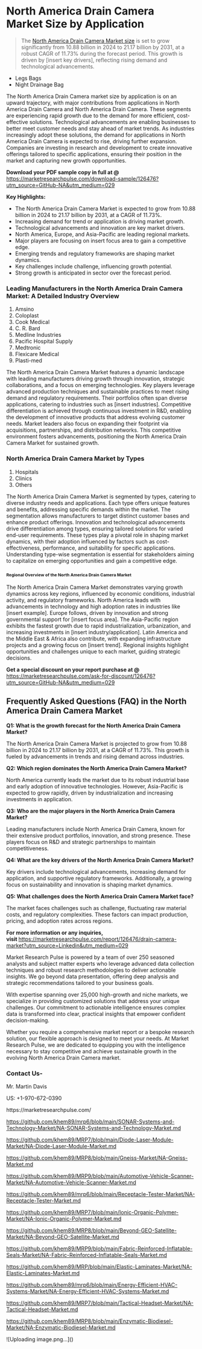 <h1>North America Drain Camera Market&nbsp;Size by Application</h1><blockquote><p>The <a href="https://marketresearchpulse.com/download-sample/126476?utm_source=GitHub-NA&amp;utm_medium=029">North America Drain Camera Market size</a> is set to grow significantly from 10.88 billion in 2024 to 21.17 billion by 2031, at a robust CAGR of 11.73% during the forecast period. This growth is driven by [insert key drivers], reflecting rising demand and technological advancements.</p></blockquote><ul><li>Legs Bags<li> Night Drainage Bag</li></ul><p>The North America Drain Camera market size by application is on an upward trajectory, with major contributions from applications in North America Drain Camera and North America Drain Camera. These segments are experiencing rapid growth due to the demand for more efficient, cost-effective solutions. Technological advancements are enabling businesses to better meet customer needs and stay ahead of market trends. As industries increasingly adopt these solutions, the demand for applications in North America Drain Camera is expected to rise, driving further expansion. Companies are investing in research and development to create innovative offerings tailored to specific applications, ensuring their position in the market and capturing new growth opportunities.</p><p><strong>Download your PDF sample copy in full at @ </strong><a href="https://marketresearchpulse.com/download-sample/126476?utm_source=GitHub-NA&amp;utm_medium=029">https://marketresearchpulse.com/download-sample/126476?utm_source=GitHub-NA&amp;utm_medium=029</a></p><p><strong>Key Highlights: </strong></p><ul><li>The North America Drain Camera Market is expected to grow from 10.88 billion in 2024 to 21.17 billion by 2031, at a CAGR of 11.73%.</li><li>Increasing demand for trend or application is driving market growth.</li><li>Technological advancements and innovation are key market drivers.</li><li>North America, Europe, and Asia-Pacific are leading regional markets.</li><li>Major players are focusing on insert focus area to gain a competitive edge.</li><li>Emerging trends and regulatory frameworks are shaping market dynamics.</li><li>Key challenges include challenge, influencing growth potential.</li><li>Strong growth is anticipated in sector over the forecast period.</li></ul><h3>Leading Manufacturers in the North America Drain Camera Market: A Detailed Industry Overview</h3><ol><li>Amsino</li><li>Coloplast</li><li>Cook Medical</li><li>C. R. Bard</li><li>Medline Industries</li><li>Pacific Hospital Supply</li><li>Medtronic</li><li>Flexicare Medical</li><li>Plasti-med</li></ol><div class="flex max-w-full flex-col flex-grow"><div class="min-h-8 text-message flex w-full flex-col items-end gap-2 whitespace-normal break-words [.text-message+&amp;]:mt-5" dir="auto" data-message-author-role="assistant" data-message-id="fd8432e4-4910-450d-b182-61b7bfb0a01f" data-message-model-slug="gpt-4o"><div class="flex w-full flex-col gap-1 empty:hidden first:pt-[3px]"><div class="markdown prose w-full break-words dark:prose-invert light"><p>The North America Drain Camera Market features a dynamic landscape with leading manufacturers driving growth through innovation, strategic collaborations, and a focus on emerging technologies. Key players leverage advanced production techniques and sustainable practices to meet rising demand and regulatory requirements. Their portfolios often span diverse applications, catering to industries such as [insert industries]. Competitive differentiation is achieved through continuous investment in R&amp;D, enabling the development of innovative products that address evolving customer needs. Market leaders also focus on expanding their footprint via acquisitions, partnerships, and distribution networks. This competitive environment fosters advancements, positioning the North America Drain Camera Market for sustained growth.</p></div></div></div></div><h3>North America Drain Camera Market by Types</h3><ol><li>Hospitals<li> Clinics<li> Others</li></ol><div class="flex max-w-full flex-col flex-grow"><div class="min-h-8 text-message flex w-full flex-col items-end gap-2 whitespace-normal break-words [.text-message+&amp;]:mt-5" dir="auto" data-message-author-role="assistant" data-message-id="084470be-0bb7-4664-bddf-5156b4f41249" data-message-model-slug="gpt-4o-mini"><div class="flex w-full flex-col gap-1 empty:hidden first:pt-[3px]"><div class="markdown prose w-full break-words dark:prose-invert light"><p>The North America Drain Camera Market is segmented by types, catering to diverse industry needs and applications. Each type offers unique features and benefits, addressing specific demands within the market. The segmentation allows manufacturers to target distinct customer bases and enhance product offerings. Innovation and technological advancements drive differentiation among types, ensuring tailored solutions for varied end-user requirements. These types play a pivotal role in shaping market dynamics, with their adoption influenced by factors such as cost-effectiveness, performance, and suitability for specific applications. Understanding type-wise segmentation is essential for stakeholders aiming to capitalize on emerging opportunities and gain a competitive edge.</p></div></div></div></div><h3><span style="font-size: 11px;">Regional Overview of the North America Drain Camera Market</span></h3><div class="flex max-w-full flex-col flex-grow"><div class="min-h-8 text-message flex w-full flex-col items-end gap-2 whitespace-normal break-words [.text-message+&amp;]:mt-5" dir="auto" data-message-author-role="assistant" data-message-id="e9038762-ce64-4e30-91c9-9bd413514231" data-message-model-slug="gpt-4o-mini"><div class="flex w-full flex-col gap-1 empty:hidden first:pt-[3px]"><div class="markdown prose w-full break-words dark:prose-invert light"><p>The North America Drain Camera Market demonstrates varying growth dynamics across key regions, influenced by economic conditions, industrial activity, and regulatory frameworks. North America leads with advancements in technology and high adoption rates in industries like [insert example]. Europe follows, driven by innovation and strong governmental support for [insert focus area]. The Asia-Pacific region exhibits the fastest growth due to rapid industrialization, urbanization, and increasing investments in [insert industry/application]. Latin America and the Middle East &amp; Africa also contribute, with expanding infrastructure projects and a growing focus on [insert trend]. Regional insights highlight opportunities and challenges unique to each market, guiding strategic decisions.</p></div></div></div></div><p><strong>Get a special discount on your report purchase at @ </strong><a href="https://marketresearchpulse.com/ask-for-discount/126476?utm_source=GitHub-NA&amp;utm_medium=029">https://marketresearchpulse.com/ask-for-discount/126476?utm_source=GitHub-NA&amp;utm_medium=029</a></p><h2>Frequently Asked Questions (FAQ) in the North America Drain Camera Market</h2><p><strong>Q1: What is the growth forecast for the North America Drain Camera Market?</strong></p><p>The North America Drain Camera Market is projected to grow from 10.88 billion in 2024 to 21.17 billion by 2031, at a CAGR of 11.73%. This growth is fueled by advancements in trends and rising demand across industries.</p><p><strong>Q2: Which region dominates the North America Drain Camera Market?</strong></p><p>North America currently leads the market due to its robust industrial base and early adoption of innovative technologies. However, Asia-Pacific is expected to grow rapidly, driven by industrialization and increasing investments in application.</p><p><strong>Q3: Who are the major players in the North America Drain Camera Market?</strong></p><p>Leading manufacturers include North America Drain Camera, known for their extensive product portfolios, innovation, and strong presence. These players focus on R&amp;D and strategic partnerships to maintain competitiveness.</p><p><strong>Q4: What are the key drivers of the North America Drain Camera Market?</strong></p><p>Key drivers include technological advancements, increasing demand for application, and supportive regulatory frameworks. Additionally, a growing focus on sustainability and innovation is shaping market dynamics.</p><p><strong>Q5: What challenges does the North America Drain Camera Market face?</strong></p><p>The market faces challenges such as challenge, fluctuating raw material costs, and regulatory complexities. These factors can impact production, pricing, and adoption rates across regions.</p><p><strong>For more information or any inquiries, visit&nbsp;</strong><a href="https://marketresearchpulse.com/report/126476/drain-camera-market?utm_source=Linkedin&utm_medium=029">https://marketresearchpulse.com/report/126476/drain-camera-market?utm_source=Linkedin&utm_medium=029</a></p><p>Market Research Pulse is powered by a team of over 250 seasoned analysts and subject matter experts who leverage advanced data collection techniques and robust research methodologies to deliver actionable insights. We go beyond data presentation, offering deep analysis and strategic recommendations tailored to your business goals.</p><p>With expertise spanning over 25,000 high-growth and niche markets, we specialize in providing customized solutions that address your unique challenges. Our commitment to actionable intelligence ensures complex data is transformed into clear, practical insights that empower confident decision-making.</p><p>Whether you require a comprehensive market report or a bespoke research solution, our flexible approach is designed to meet your needs. At Market Research Pulse, we are dedicated to equipping you with the intelligence necessary to stay competitive and achieve sustainable growth in the evolving North America Drain Camera market.</p><h3><strong>Contact Us-</strong></h3><p>Mr. Martin Davis</p><p>US: +1-970-672-0390</p><p>https://marketresearchpulse.com/</p><p><a href="https://github.com/khem89/mrp6/blob/main/SONAR-Systems-and-Technology-Market/NA-SONAR-Systems-and-Technology-Market.md">https://github.com/khem89/mrp6/blob/main/SONAR-Systems-and-Technology-Market/NA-SONAR-Systems-and-Technology-Market.md</a></p><p><a href="https://github.com/khem89/MRP7/blob/main/Diode-Laser-Module-Market/NA-Diode-Laser-Module-Market.md">https://github.com/khem89/MRP7/blob/main/Diode-Laser-Module-Market/NA-Diode-Laser-Module-Market.md</a></p><p><a href="https://github.com/khem89/MRP8/blob/main/Gneiss-Market/NA-Gneiss-Market.md">https://github.com/khem89/MRP8/blob/main/Gneiss-Market/NA-Gneiss-Market.md</a></p><p><a href="https://github.com/khem89/MRP9/blob/main/Automotive-Vehicle-Scanner-Market/NA-Automotive-Vehicle-Scanner-Market.md">https://github.com/khem89/MRP9/blob/main/Automotive-Vehicle-Scanner-Market/NA-Automotive-Vehicle-Scanner-Market.md</a></p><p><a href="https://github.com/khem89/mrp6/blob/main/Receptacle-Tester-Market/NA-Receptacle-Tester-Market.md">https://github.com/khem89/mrp6/blob/main/Receptacle-Tester-Market/NA-Receptacle-Tester-Market.md</a></p><p><a href="https://github.com/khem89/MRP7/blob/main/Ionic-Organic-Polymer-Market/NA-Ionic-Organic-Polymer-Market.md">https://github.com/khem89/MRP7/blob/main/Ionic-Organic-Polymer-Market/NA-Ionic-Organic-Polymer-Market.md</a></p><p><a href="https://github.com/khem89/MRP8/blob/main/Beyond-GEO-Satellite-Market/NA-Beyond-GEO-Satellite-Market.md">https://github.com/khem89/MRP8/blob/main/Beyond-GEO-Satellite-Market/NA-Beyond-GEO-Satellite-Market.md</a></p><p><a href="https://github.com/khem89/MRP9/blob/main/Fabric-Reinforced-Inflatable-Seals-Market/NA-Fabric-Reinforced-Inflatable-Seals-Market.md">https://github.com/khem89/MRP9/blob/main/Fabric-Reinforced-Inflatable-Seals-Market/NA-Fabric-Reinforced-Inflatable-Seals-Market.md</a></p><p><a href="https://github.com/khem89/MRP/blob/main/Elastic-Laminates-Market/NA-Elastic-Laminates-Market.md">https://github.com/khem89/MRP/blob/main/Elastic-Laminates-Market/NA-Elastic-Laminates-Market.md</a></p><p><a href="https://github.com/khem89/mrp6/blob/main/Energy-Efficient-HVAC-Systems-Market/NA-Energy-Efficient-HVAC-Systems-Market.md">https://github.com/khem89/mrp6/blob/main/Energy-Efficient-HVAC-Systems-Market/NA-Energy-Efficient-HVAC-Systems-Market.md</a></p><p><a href="https://github.com/khem89/MRP7/blob/main/Tactical-Headset-Market/NA-Tactical-Headset-Market.md">https://github.com/khem89/MRP7/blob/main/Tactical-Headset-Market/NA-Tactical-Headset-Market.md</a></p><p><a href="https://github.com/khem89/MRP8/blob/main/Enzymatic-Biodiesel-Market/NA-Enzymatic-Biodiesel-Market.md">https://github.com/khem89/MRP8/blob/main/Enzymatic-Biodiesel-Market/NA-Enzymatic-Biodiesel-Market.md</a></p>
![Uploading image.png…]()
